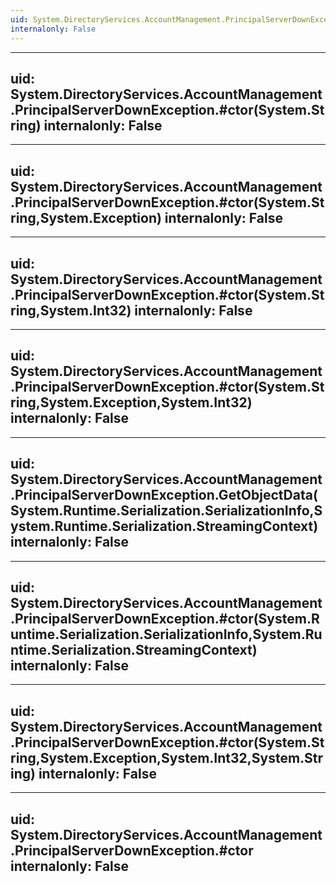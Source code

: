 ```yaml
---
uid: System.DirectoryServices.AccountManagement.PrincipalServerDownException
internalonly: False
---
```


---
uid: System.DirectoryServices.AccountManagement.PrincipalServerDownException.#ctor(System.String)
internalonly: False
---

---
uid: System.DirectoryServices.AccountManagement.PrincipalServerDownException.#ctor(System.String,System.Exception)
internalonly: False
---

---
uid: System.DirectoryServices.AccountManagement.PrincipalServerDownException.#ctor(System.String,System.Int32)
internalonly: False
---

---
uid: System.DirectoryServices.AccountManagement.PrincipalServerDownException.#ctor(System.String,System.Exception,System.Int32)
internalonly: False
---

---
uid: System.DirectoryServices.AccountManagement.PrincipalServerDownException.GetObjectData(System.Runtime.Serialization.SerializationInfo,System.Runtime.Serialization.StreamingContext)
internalonly: False
---

---
uid: System.DirectoryServices.AccountManagement.PrincipalServerDownException.#ctor(System.Runtime.Serialization.SerializationInfo,System.Runtime.Serialization.StreamingContext)
internalonly: False
---

---
uid: System.DirectoryServices.AccountManagement.PrincipalServerDownException.#ctor(System.String,System.Exception,System.Int32,System.String)
internalonly: False
---

---
uid: System.DirectoryServices.AccountManagement.PrincipalServerDownException.#ctor
internalonly: False
---
